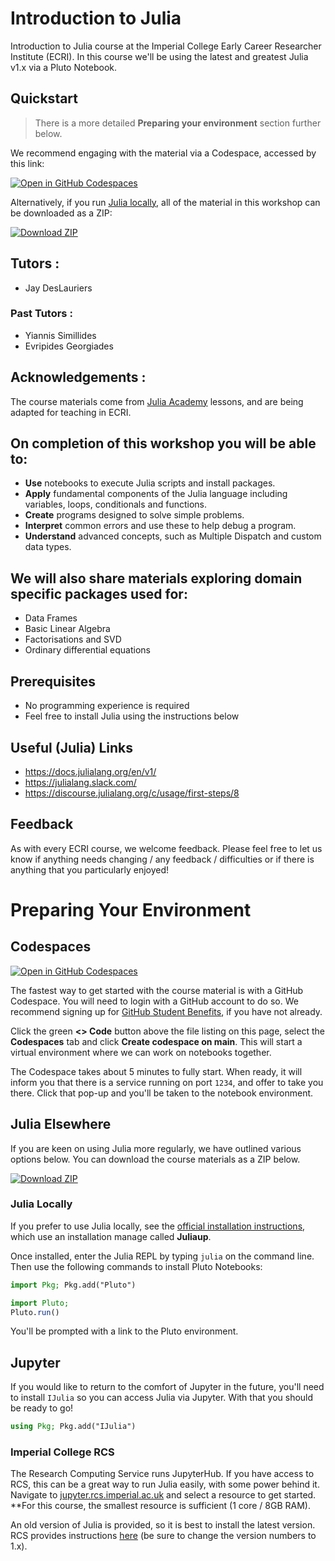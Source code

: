 # Introduction to Julia

Introduction to Julia course at the Imperial College Early Career Researcher Institute (ECRI).
In this course we'll be using the latest and greatest Julia v1.x via a Pluto Notebook.

## Quickstart

> There is a more detailed **Preparing your environment** section further below.

We recommend engaging with the material via a Codespace, accessed by this link:

[![Open in GitHub Codespaces](https://github.com/codespaces/badge.svg)](https://codespaces.new/ImperialCollegeLondon/rcds-introduction-to-julia?quickstart=1)

Alternatively, if you run [Julia locally](#julia-elsewhere), all of the material in this workshop can be downloaded as a ZIP:

[![Download ZIP](https://img.shields.io/badge/Download-ZIP-blue.svg)](https://github.com/ImperialCollegeLondon/rcds-introduction-to-julia/archive/refs/heads/main.zip)


## Tutors : 
* Jay DesLauriers

### Past Tutors :
* Yiannis Simillides
* Evripides Georgiades

## Acknowledgements :

The course materials come from [Julia Academy](https://juliaacademy.com/) lessons,
and are being adapted for teaching in ECRI.

## On completion of this workshop you will be able to:
* **Use** notebooks to execute Julia scripts and install packages.
* **Apply** fundamental components of the Julia language including variables, loops, conditionals and functions. 
* **Create** programs designed to solve simple problems.
* **Interpret** common errors and use these to help debug a program.
* **Understand** advanced concepts, such as Multiple Dispatch and custom data types.

## We will also share materials exploring domain specific packages used for:
* Data Frames
* Basic Linear Algebra
* Factorisations and SVD
* Ordinary differential equations

## Prerequisites

* No programming experience is required
* Feel free to install Julia using the instructions below

## Useful (Julia) Links
* https://docs.julialang.org/en/v1/
* https://julialang.slack.com/
* https://discourse.julialang.org/c/usage/first-steps/8

## Feedback
As with every ECRI course, we welcome feedback. Please feel free to let us know if anything
needs changing / any feedback / difficulties or if there is anything that you particularly enjoyed!

# Preparing Your Environment


## Codespaces

[![Open in GitHub Codespaces](https://github.com/codespaces/badge.svg)](https://codespaces.new/ImperialCollegeLondon/rcds-introduction-to-julia?quickstart=1)

The fastest way to get started with the course material is with a GitHub Codespace. You will need to login with a GitHub account to do so. We recommend signing up for [GitHub Student Benefits](https://education.github.com/discount_requests/application), if you have not already.

Click the green **<> Code** button above the file listing on this page, select the **Codespaces** tab and click **Create codespace on main**. This will start a virtual environment where we can work on notebooks together. 

The Codespace takes about 5 minutes to fully start. When ready, it will inform you that there is a service running on port `1234`, and offer to take you there. Click that pop-up and you'll be taken to the notebook environment.


## Julia Elsewhere

If you are keen on using Julia more regularly, we have outlined various options below. You can download the course materials as a ZIP below.

[![Download ZIP](https://img.shields.io/badge/Download-ZIP-blue.svg)](https://github.com/ImperialCollegeLondon/rcds-introduction-to-julia/archive/refs/heads/main.zip)

### Julia Locally

If you prefer to use Julia locally, see the [official installation instructions](https://julialang.org/downloads/), which use an installation manage called **Juliaup**.

Once installed, enter the Julia REPL by typing `julia` on the command line.
Then use the following commands to install Pluto Notebooks:

```julia
import Pkg; Pkg.add("Pluto")
```

```julia
import Pluto;
Pluto.run()
```

You'll be prompted with a link to the Pluto environment.

## Jupyter

If you would like to return to the comfort of Jupyter in the future, you'll need to install `IJulia` so you can access Julia via Jupyter. With that you should be ready to go!

```julia
using Pkg; Pkg.add("IJulia")
```

### Imperial College RCS

The Research Computing Service runs JupyterHub. If you have access to RCS, this can be a great way
to run Julia easily, with some power behind it. Navigate to [jupyter.rcs.imperial.ac.uk](https://jupyter.rcs.imperial.ac.uk)
and select a resource to get started. **For this course, the smallest resource is sufficient (1 core / 8GB RAM).

An old version of Julia is provided, so it is best to install the latest version.
RCS provides instructions [here](https://imperialcollegelondon.github.io/research-computing-tips/compute/2020/07/08/running-julia.html)
(be sure to change the version numbers to 1.x).
